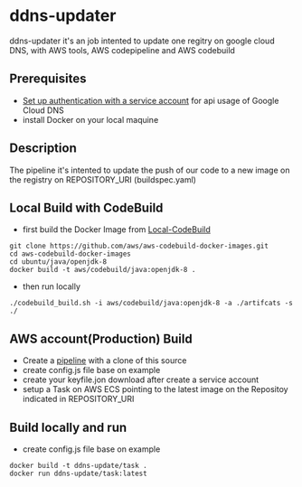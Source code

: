 # ddns-updater
ddns-updater it's an job intented to update one regitry on google cloud DNS, with 
AWS tools, AWS codepipeline and AWS codebuild

## Prerequisites
- [Set up authentication with a service account](https://cloud.google.com/docs/authentication/getting-started) for api usage of Google Cloud DNS
- install Docker on your local maquine

## Description
The pipeline it's intented to update the push of our code to a new image on the registry on REPOSITORY_URI (buildspec.yaml)

## Local Build with CodeBuild
- first build the Docker Image from [Local-CodeBuild](https://github.com/aws/aws-codebuild-docker-images.git)
```
git clone https://github.com/aws/aws-codebuild-docker-images.git
cd aws-codebuild-docker-images
cd ubuntu/java/openjdk-8
docker build -t aws/codebuild/java:openjdk-8 .
```
- then run locally
```
./codebuild_build.sh -i aws/codebuild/java:openjdk-8 -a ./artifcats -s ./
```

## AWS account(Production) Build
- Create a [pipeline](https://aws.amazon.com/blogs/devops/build-a-continuous-delivery-pipeline-for-your-container-images-with-amazon-ecr-as-source/)  with a clone of this source
- create config.js file base on example
- create your keyfile.jon download after create a service account
- setup a Task on AWS ECS  pointing to the latest image on the Repositoy indicated in REPOSITORY_URI

## Build locally and run
- create config.js file base on example
```
docker build -t ddns-update/task .
docker run ddns-update/task:latest
```
